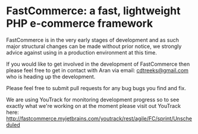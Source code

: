 FastCommerce: a fast, lightweight PHP e-commerce framework
===========================================================

FastCommerce is in the very early stages of development and as such major structural changes can be made without prior notice, we strongly advice against using in a production environment at this time.

If you would like to get involved in the development of FastCommerce then please feel free to get in contact with Aran via email: cdtreeks@gmail.com who is heading up the development.

Please feel free to submit pull requests for any bug bugs you find and fix.

We are using YouTrack for monitoring development progress so to see exactly what we're working on at the moment please visit out YouTrack here:
http://fastcommerce.myjetbrains.com/youtrack/rest/agile/FC/sprint/Unscheduled
